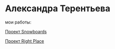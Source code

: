 # Александра Терентьева
мои работы:

[Проект Snowboards](https://alexsandraterenteva.github.io/SnowBoards/)

[Проект Right Place](https://alexsandraterenteva.github.io/Right-place/)
